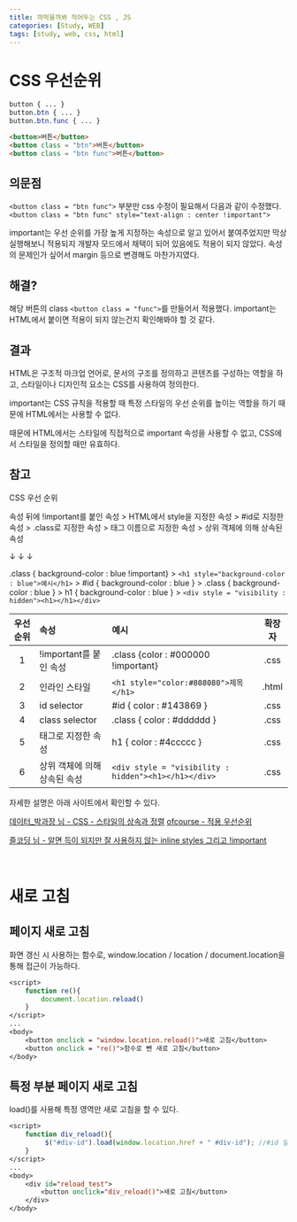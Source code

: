 ```yaml
---
title: 까먹을까봐 적어두는 CSS , JS
categories: [Study, WEB]
tags: [study, web, css, html]
---
```


# CSS 우선순위

```css
button { ... }
button.btn { ... }
button.btn.func { ... }
```

```html
<button>버튼</button>
<button class = "btn">버튼</button>
<button class = "btn func">버튼</button>
```
## 의문점
`<button class = "btn func">` 부분만 css 수정이 필요해서 다음과 같이 수정했다.
`<button class = "btn func" style="text-align : center !important">`


important는 우선 순위를 가장 높게 지정하는 속성으로 알고 있어서 붙여주었지만 막상 실행해보니 적용되지 개발자 모드에서 채택이 되어 있음에도 적용이 되지 않았다. 속성의 문제인가 싶어서 margin 등으로 변경해도 마찬가지였다.

## 해결?
해당 버튼의 class `<button class = "func">`를 만들어서 적용했다. important는 HTML에서 붙이면 적용이 되지 않는건지 확인해봐야 할 것 같다.

## 결과

HTML은 구조적 마크업 언어로, 문서의 구조를 정의하고 콘텐츠를 구성하는 역할을 하고, 스타일이나 디자인적 요소는 CSS를 사용하여 정의한다.

important는 CSS 규칙을 적용할 때 특정 스타일의 우선 순위를 높이는 역할을 하기 때문에 HTML에서는 사용할 수 없다.

때문에 HTML에서는 스타일에 직접적으로 important 속성을 사용할 수 없고, CSS에서 스타일을 정의할 때만 유효하다.

## 참고

CSS 우선 순위

속성 뒤에 !important를 붙인 속성 > HTML에서 style을 지정한 속성 > #id로 지정한 속성 > .class로 지정한 속성 > 태그 이름으로 지정한 속성 > 상위 객체에 의해 상속된 속성

↓	↓	↓

.class { background-color : blue !important} > `<h1 style="background-color : blue">예시</h1>` > #id { background-color : blue } > .class { background-color : blue } > h1 { background-color : blue } > `<div style = "visibility : hidden"><h1></h1></div>`


| 우선 순위 | 속성                         | 예시                                                 | 확장자 |
| :-------: | :--------------------------- | :--------------------------------------------------- | :----: |
|     1     | !important를 붙인 속성       | .class {color : #000000 !important}                  |  .css  |
|     2     | 인라인 스타일                | `<h1 style="color:#808080">제목</h1>`                | .html  |
|     3     | id selector                  | #id { color : #143869 }                              |  .css  |
|     4     | class selector               | .class { color : #dddddd }                           |  .css  |
|     5     | 태그로 지정한 속성           | h1 { color : #4ccccc }                               |  .css  |
|     6     | 상위 객체에 의해 상속된 속성 | `<div style = "visibility : hidden"><h1></h1></div>` |  .css  |



자세한 설명은 아래 사이트에서 확인할 수 있다.

[데이터_박과장 님 - CSS - 스타일의 상속과 정렬](https://d-craftshop.tistory.com/98)
[ofcourse - 적용 우선순위](https://ofcourse.kr/css-course/%EC%A0%81%EC%9A%A9-%EC%9A%B0%EC%84%A0%EC%88%9C%EC%9C%84)

[즐코딩 님 - 알면 득이 되지만 잘 사용하지 않는 inline styles 그리고 !important](https://kincoding.com/entry/%EC%95%8C%EB%A9%B4-%EB%93%9D%EC%9D%B4-%EB%90%98%EC%A7%80%EB%A7%8C-%EC%9E%98-%EC%82%AC%EC%9A%A9%ED%95%98%EC%A7%80-%EC%95%8A%EB%8A%94-inline-styles-%EA%B7%B8%EB%A6%AC%EA%B3%A0-important)


<br/>

# 새로 고침

## 페이지 새로 고침

화면 갱신 시 사용하는 함수로, window.location / location / document.location을 통해 접근이 가능하다.

```jsp
<script>
    function re(){
        document.location.reload()
    }
</script>
...
<body>
    <button onclick = "window.location.reload()">새로 고침</button>
    <button onclick = "re()">함수로 뺀 새로 고침</button>
</body>

```

## 특정 부분 페이지 새로 고침

load()를 사용해 특정 영역만 새로 고침을 할 수 있다.

```jsp
<script>
    function div_reload(){
         $("#div-id").load(window.location.href + " #div-id"); //#id 앞에 띄어쓰기 필수
    }
</script>
...
<body>
    <div id="reload_test">
        <button onclick="div_reload()">새로 고침</button>
    </div>
</body>
```
